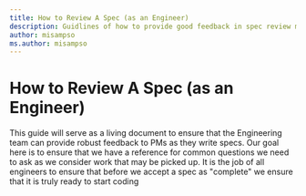 ```yaml
---
title: How to Review A Spec (as an Engineer)
description: Guidlines of how to provide good feedback in spec review meetings
author: misampso
ms.author: misampso
---
```


# How to Review A Spec (as an Engineer)

This guide will serve as a living document to ensure that the Engineering team can provide robust feedback to PMs as they write specs. Our goal here is to ensure that we have a reference for common questions we need to ask as we consider work that may be picked up. It is the job of all engineers to ensure that before we accept a spec as "complete" we ensure that it is truly ready to start coding

